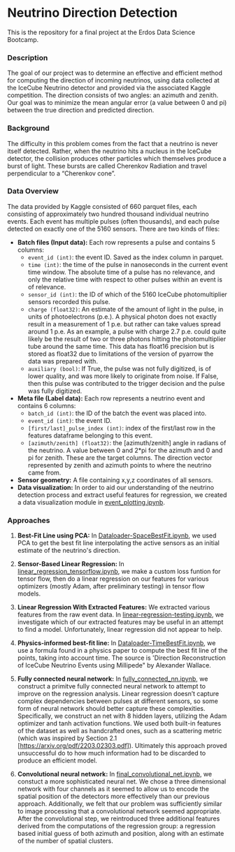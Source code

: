 # Neutrino Direction Detection

This is the repository for a final project at the Erdos Data Science Bootcamp.

### Description
The goal of our project was to determine an effective and efficient method for computing the direction of incoming neutrinos, using data collected at the IceCube Neutrino detector and provided via the associated Kaggle competition. The direction consists of two angles: an azimuth and zenith. Our goal was to minimize the mean angular error (a value between 0 and pi) between the true direction and predicted direction. 

### Background
The difficulty in this problem comes from the fact that a neutrino is never itself detected. Rather, when the neutrino hits a nucleus in the IceCube detector, the collision produces other particles which themselves produce a burst of light. These bursts are called Cherenkov Radiation and travel perpendicular to a “Cherenkov cone”. 

### Data Overview
The data provided by Kaggle consisted of 660 parquet files, each consisting of approximately two hundred thousand individual neutrino events. Each event has multiple pulses (often thousands), and each pulse detected on exactly one of the 5160 sensors. There are two kinds of files:
* **Batch files (Input data):** Each row represents a pulse and contains 5 columns:
  * ```event_id (int)```: the event ID. Saved as the index column in parquet.
  * ```time (int)```: the time of the pulse in nanoseconds in the current event time window. The absolute time of a pulse has no relevance, and only the relative time with respect to other pulses within an event is of relevance.
  * ```sensor_id (int)```: the ID of which of the 5160 IceCube photomultiplier sensors recorded this pulse.
  * ```charge (float32)```: An estimate of the amount of light in the pulse, in units of photoelectrons (p.e.). A physical photon does not exactly result in a measurement of 1 p.e. but rather can take values spread around 1 p.e. As an example, a pulse with charge 2.7 p.e. could quite likely be the result of two or three photons hitting the photomultiplier tube around the same time. This data has float16 precision but is stored as float32 due to limitations of the version of pyarrow the data was prepared with.
  * ```auxiliary (bool)```: If True, the pulse was not fully digitized, is of lower quality, and was more likely to originate from noise. If False, then this pulse was contributed to the trigger decision and the pulse was fully digitized.
* **Meta file (Label data):** Each row represents a neutrino event and contains 6 columns:
  * ```batch_id (int)```: the ID of the batch the event was placed into.
  * ```event_id (int)```: the event ID.
  * ```[first/last]_pulse_index (int)```: index of the first/last row in the features dataframe belonging to this event.
  * ```[azimuth/zenith] (float32)```: the [azimuth/zenith] angle in radians of the neutrino. A value between 0 and 2*pi for the azimuth and 0 and pi for zenith. These are the target columns. The direction vector represented by zenith and azimuth points to where the neutrino came from.
* **Sensor geometry:** A file containing x,y,z coordinates of all sensors.
* **Data visualization:** In order to aid our understanding of the neutrino detection process and extract useful features for regression, we created a data visualization module in [event_plotting.ipynb](DataVisualization/event_plotting.ipynb).

### Approaches

1. **Best-Fit Line using PCA:** In [Dataloader-SpaceBestFit.ipynb](Dataloader-SpaceBestFit.ipynb), we used PCA to get the best fit line interpolating the active sensors as an initial estimate of the neutrino's direction.
2. **Sensor-Based Linear Regression:** In [linear_regression_tensorflow.ipynb](linear_regression_tensorflow.ipynb), we make a custom loss funtion for tensor flow, then do a linear regression on our features for various optimizers (mostly Adam, after preliminary testing) in tensor flow models.
3. **Linear Regression With Extracted Features:** We extracted various features from the raw event data. In [linear-regression-testing.ipynb](linear-regression-testing.ipynb), we investigate which of our extracted features may be useful in an attempt to find a model. Unfortunately, linear regression did not appear to help.
4. **Physics-informed best-fit line:** In [Dataloader-TimeBestFit.ipynb](Dataloader-TimeBestFit.ipynb), we use a formula found in a physics paper to compute the best fit line of the points, taking into account time. The source is 'Direction Reconstruction of IceCube Neutrino Events using Millipede" by Alexander Wallace.
5. **Fully connected neural network:** In [fully_connected_nn.ipynb](fully_connected_nn.ipynb), we construct a primitve fully connected neural network to attempt to improve on the regression analysis. Linear regression doesn’t capture complex dependencies between pulses at different sensors, so some form of neural network should better capture these complexities. Specifically, we construct an net with 8 hidden layers, utilizing the Adam optimizer and tanh activation functions. We used both built-in features of the dataset as well as handcrafted ones, such as a scattering metric (which was inspired by Section 2.1 [https://arxiv.org/pdf/2203.02303.pdf]). Ultimately this approach proved unsuccessful do to how much information had to be discarded to produce an efficient model. 

7. **Convolutional neural network:** In [final_convolutional_net.ipynb](final_convolutional_net.ipynb), we constuct a more sophisticated neural net. We chose a three dimensional network with four channels as it seemed to allow us to encode the spatial position of the detectors more effectively than our previous approach. Additionally, we felt that our problem was sufficiently similar to image processing that a convolutional network seemed appropriate. After the convolutional step, we reintroduced three additional features derived from the computations of the regression group: a regression based initial guess of both azimuth and position, along with an estimate of the number of spatial clusters. 
